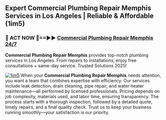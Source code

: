 ## Expert Commercial Plumbing Repair Memphis Services in Los Angeles | Reliable & Affordable (1im5)  

<h3>🚿 ACT NOW 🌟==►► <a href="https://tinyurl.com/2ne6vx2x" rel="nofollow">Commercial Plumbing Repair Memphis 24/7</a></h3>

**Commercial Plumbing Repair Memphis** provides top-notch plumbing services in Los Angeles. From repairs to installations, enjoy free consultations + same-day service. Trusted Solutions 2025!

[![1im5](https://i.imgur.com/4PFF4AK.jpeg)](https://tinyurl.com/2ne6vx2x)
When your **Commercial Plumbing Repair Memphis** needs attention, you want a team that combines expertise with efficiency. Our services include leak detection, drain cleaning, pipe repair, and water heater maintenance—all performed by licensed professionals. Pricing depends on job complexity, materials used, and labor time, ensuring transparency. The process starts with a thorough inspection, followed by a detailed quote, timely repairs, and a final quality check. Trust us to keep your business running smoothly—your satisfaction is our priority.
